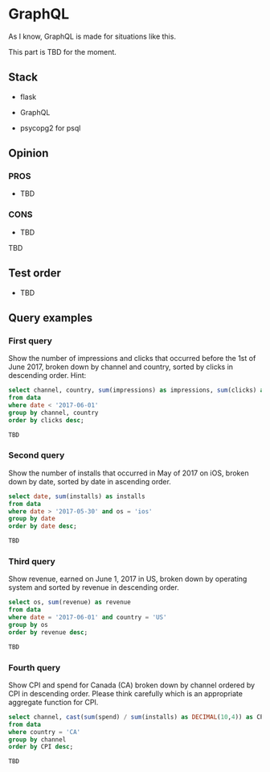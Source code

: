 # GraphQL

As I know, GraphQL is made for situations like this.

This part is TBD for the moment.

## Stack

* flask

* GraphQL

* psycopg2 for psql

## Opinion

### PROS

* TBD

### CONS

* TBD

TBD

## Test order

* TBD

## Query examples

### First query

Show the number of impressions and clicks that occurred before the 1st of June 2017, broken down by channel and country, sorted by clicks in descending order. Hint:

``` sql
select channel, country, sum(impressions) as impressions, sum(clicks) as clicks 
from data 
where date < '2017-06-01' 
group by channel, country 
order by clicks desc;
```

```graphql
TBD
```

### Second query

Show the number of installs that occurred in May of 2017 on iOS, broken down by date, sorted by date in ascending order.

``` sql
select date, sum(installs) as installs
from data
where date > '2017-05-30' and os = 'ios'
group by date
order by date desc;
```

```graphql
TBD
```

### Third query

Show revenue, earned on June 1, 2017 in US, broken down by operating system and sorted by revenue in descending order.

```sql
select os, sum(revenue) as revenue
from data
where date = '2017-06-01' and country = 'US'
group by os
order by revenue desc;
```

```graphql
TBD
```

### Fourth query

Show CPI and spend for Canada (CA) broken down by channel ordered by CPI in descending order. Please think carefully which is an appropriate aggregate function for CPI.

```sql
select channel, cast(sum(spend) / sum(installs) as DECIMAL(10,4)) as CPI
from data
where country = 'CA'
group by channel
order by CPI desc;
```

```graphql
TBD
```
